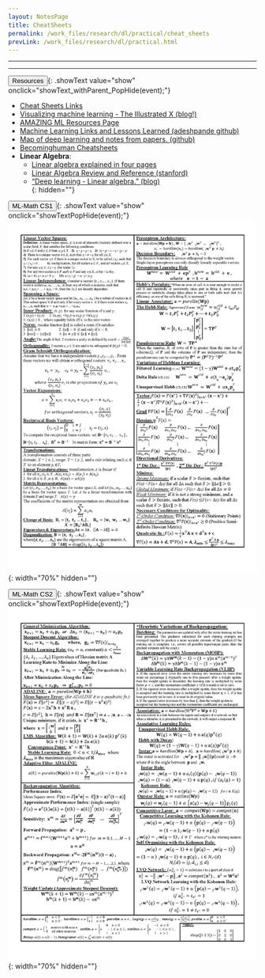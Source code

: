 ```yaml
---
layout: NotesPage
title: CheatSheets
permalink: /work_files/research/dl/practical/cheat_sheets
prevLink: /work_files/research/dl/practical.html
---
```


<!-- <div markdown="1" class = "TOC">
# Table of Contents

  * [FIRST](#content1)
  {: .TOC1}
  * [SECOND](#content2)
  {: .TOC2}
  * [THIRD](#content3)
  {: .TOC3}
</div> --> 

***
***

<button>Resources</button>{: .showText value="show" onclick="showText_withParent_PopHide(event);"}
* [Cheat Sheets Links](https://www.datacamp.com/community/data-science-cheatsheets)  
* [Visualizing machine learning - The Illustrated X (blog!)](http://jalammar.github.io/)  
* [AMAZING ML Resources Page](https://machinelearningmastery.com/start-here/)  
* [Machine Learning Links and Lessons Learned (adeshpande github)](https://github.com/adeshpande3/Machine-Learning-Links-And-Lessons-Learned#best-courses)  
* [Map of deep learning and notes from papers. (github)](https://github.com/jessicayung/deep-learning-map/)  
* [Becominghuman Cheatsheets](https://www.dropbox.com/s/wmdguw5dfoaasuc/BecomingHumanCheatSheets.pdf)  
* __Linear Algebra__: 
    * [Linear algebra explained in four pages](https://minireference.com/static/tutorials/linear_algebra_in_4_pages.pdf)  
    * [Linear Algebra Review and Reference (stanford)](http://cs229.stanford.edu/section/cs229-linalg.pdf)  
    * [“Deep learning - Linear algebra.” (blog)](https://jhui.github.io/2017/01/05/Deep-learning-linear-algebra/)  
{: hidden=""}


<button>ML-Math CS1</button>{: .showText value="show" onclick="showTextPopHide(event);"}
![img](/main_files/concepts/cheat1.png){: width="70%" hidden=""}  

<button>ML-Math CS2</button>{: .showText value="show" onclick="showTextPopHide(event);"}
![img](/main_files/concepts/cheat2.png){: width="70%" hidden=""}  